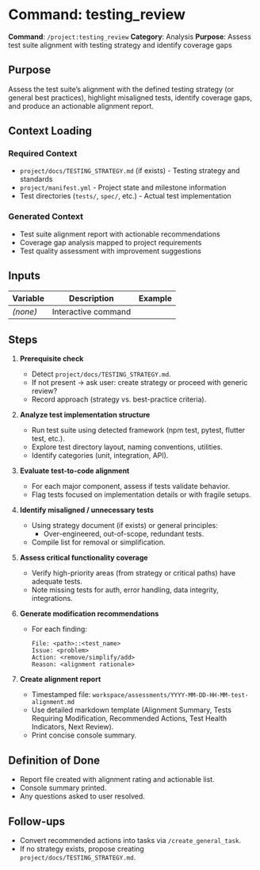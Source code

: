 # Command: testing_review

**Command**: `/project:testing_review`
**Category**: Analysis
**Purpose**: Assess test suite alignment with testing strategy and identify coverage gaps

## Purpose
Assess the test suite’s alignment with the defined testing strategy (or general best practices), highlight misaligned tests, identify coverage gaps, and produce an actionable alignment report.

## Context Loading

### Required Context
- `project/docs/TESTING_STRATEGY.md` (if exists) - Testing strategy and standards
- `project/manifest.yml` - Project state and milestone information
- Test directories (`tests/`, `spec/`, etc.) - Actual test implementation

### Generated Context
- Test suite alignment report with actionable recommendations
- Coverage gap analysis mapped to project requirements
- Test quality assessment with improvement suggestions

## Inputs
| Variable | Description | Example |
|----------|-------------|---------|
| *(none)* | Interactive command |

## Steps
1. **Prerequisite check**
   - Detect `project/docs/TESTING_STRATEGY.md`.
   - If not present → ask user: create strategy or proceed with generic review?
   - Record approach (strategy vs. best-practice criteria).

2. **Analyze test implementation structure**
   - Run test suite using detected framework (npm test, pytest, flutter test, etc.).
   - Explore test directory layout, naming conventions, utilities.
   - Identify categories (unit, integration, API).

3. **Evaluate test-to-code alignment**
   - For each major component, assess if tests validate behavior.
   - Flag tests focused on implementation details or with fragile setups.

4. **Identify misaligned / unnecessary tests**
   - Using strategy document (if exists) or general principles:
     - Over-engineered, out-of-scope, redundant tests.
   - Compile list for removal or simplification.

5. **Assess critical functionality coverage**
   - Verify high-priority areas (from strategy or critical paths) have adequate tests.
   - Note missing tests for auth, error handling, data integrity, integrations.

6. **Generate modification recommendations**
   - For each finding:
     ```
     File: <path>::<test_name>
     Issue: <problem>
     Action: <remove/simplify/add>
     Reason: <alignment rationale>
     ```

7. **Create alignment report**
   - Timestamped file: `workspace/assessments/YYYY-MM-DD-HH-MM-test-alignment.md`
   - Use detailed markdown template (Alignment Summary, Tests Requiring Modification, Recommended Actions, Test Health Indicators, Next Review).
   - Print concise console summary.

## Definition of Done
- Report file created with alignment rating and actionable list.
- Console summary printed.
- Any questions asked to user resolved.

## Follow-ups
- Convert recommended actions into tasks via `/create_general_task`.
- If no strategy exists, propose creating `project/docs/TESTING_STRATEGY.md`.